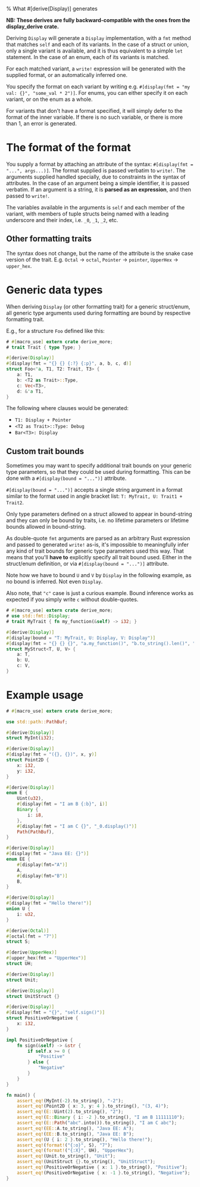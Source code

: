 % What #[derive(Display)] generates

**NB: These derives are fully backward-compatible with the ones from the display_derive crate.**

Deriving `Display` will generate a `Display` implementation, with a `fmt`
method that matches `self` and each of its variants. In the case of a struct or union,
only a single variant is available, and it is thus equivalent to a simple `let` statement.
In the case of an enum, each of its variants is matched.

For each matched variant, a `write!` expression will be generated with
the supplied format, or an automatically inferred one.

You specify the format on each variant by writing e.g. `#[display(fmt = "my val: {}", "some_val * 2")]`.
For enums, you can either specify it on each variant, or on the enum as a whole.

For variants that don't have a format specified, it will simply defer to the format of the
inner variable. If there is no such variable, or there is more than 1, an error is generated.

# The format of the format

You supply a format by attaching an attribute of the syntax: `#[display(fmt = "...", args...)]`.
The format supplied is passed verbatim to `write!`. The arguments supplied handled specially,
due to constraints in the syntax of attributes. In the case of an argument being a simple
identifier, it is passed verbatim. If an argument is a string, it is **parsed as an expression**,
and then passed to `write!`.

The variables available in the arguments is `self` and each member of the variant,
with members of tuple structs being named with a leading underscore and their index,
i.e. `_0`, `_1`, `_2`, etc.

## Other formatting traits

The syntax does not change, but the name of the attribute is the snake case version of the trait.
E.g. `Octal` -> `octal`, `Pointer` -> `pointer`, `UpperHex` -> `upper_hex`.

# Generic data types

When deriving `Display` (or other formatting trait) for a generic struct/enum, all generic type
arguments used during formatting are bound by respective formatting trait.

E.g., for a structure `Foo` defined like this:
```rust
# #[macro_use] extern crate derive_more;
# trait Trait { type Type; }

#[derive(Display)]
#[display(fmt = "{} {} {:?} {:p}", a, b, c, d)]
struct Foo<'a, T1, T2: Trait, T3> {
    a: T1,
    b: <T2 as Trait>::Type,
    c: Vec<T3>,
    d: &'a T1,
}
```

The following where clauses would be generated:
* `T1: Display + Pointer`
* `<T2 as Trait>::Type: Debug`
* `Bar<T3>: Display`

## Custom trait bounds

Sometimes you may want to specify additional trait bounds on your generic type parameters, so that they
could be used during formatting. This can be done with a `#[display(bound = "...")]` attribute.

`#[display(bound = "...")]` accepts a single string argument in a format similar to the format
used in angle bracket list: `T: MyTrait, U: Trait1 + Trait2`.

Only type parameters defined on a struct allowed to appear in bound-string and they can only be bound
by traits, i.e. no lifetime parameters or lifetime bounds allowed in bound-string.

As double-quote `fmt` arguments are parsed as an arbitrary Rust expression and passed to generated
`write!` as-is, it's impossible to meaningfully infer any kind of trait bounds for generic type parameters
used this way. That means that you'll **have to** explicitly specify all trait bound used. Either in the
struct/enum definition, or via `#[display(bound = "...")]` attribute.

Note how we have to bound `U` and `V` by `Display` in the following example, as no bound is inferred.
Not even `Display`.

Also note, that `"c"` case is just a curious example. Bound inference works as expected if you simply
write `c` without double-quotes.

```rust
# #[macro_use] extern crate derive_more;
# use std::fmt::Display;
# trait MyTrait { fn my_function(&self) -> i32; }

#[derive(Display)]
#[display(bound = "T: MyTrait, U: Display, V: Display")]
#[display(fmt = "{} {} {}", "a.my_function()", "b.to_string().len()", "c")]
struct MyStruct<T, U, V> {
    a: T,
    b: U,
    c: V,
}
```

# Example usage

```rust
# #[macro_use] extern crate derive_more;

use std::path::PathBuf;

#[derive(Display)]
struct MyInt(i32);

#[derive(Display)]
#[display(fmt = "({}, {})", x, y)]
struct Point2D {
    x: i32,
    y: i32,
}

#[derive(Display)]
enum E {
    Uint(u32),
    #[display(fmt = "I am B {:b}", i)]
    Binary {
        i: i8,
    },
    #[display(fmt = "I am C {}", "_0.display()")]
    Path(PathBuf),
}

#[derive(Display)]
#[display(fmt = "Java EE: {}")]
enum EE {
    #[display(fmt="A")]
    A,
    #[display(fmt="B")]
    B,
}

#[derive(Display)]
#[display(fmt = "Hello there!")]
union U {
    i: u32,
}

#[derive(Octal)]
#[octal(fmt = "7")]
struct S;

#[derive(UpperHex)]
#[upper_hex(fmt = "UpperHex")]
struct UH;

#[derive(Display)]
struct Unit;

#[derive(Display)]
struct UnitStruct {}

#[derive(Display)]
#[display(fmt = "{}", "self.sign()")]
struct PositiveOrNegative {
    x: i32,
}

impl PositiveOrNegative {
    fn sign(&self) -> &str {
        if self.x >= 0 {
            "Positive"
        } else {
            "Negative"
        }
    }
}

fn main() {
    assert_eq!(MyInt(-2).to_string(), "-2");
    assert_eq!(Point2D { x: 3, y: 4 }.to_string(), "(3, 4)");
    assert_eq!(E::Uint(2).to_string(), "2");
    assert_eq!(E::Binary { i: -2 }.to_string(), "I am B 11111110");
    assert_eq!(E::Path("abc".into()).to_string(), "I am C abc");
    assert_eq!(EE::A.to_string(), "Java EE: A");
    assert_eq!(EE::B.to_string(), "Java EE: B");
    assert_eq!(U { i: 2 }.to_string(), "Hello there!");
    assert_eq!(format!("{:o}", S), "7");
    assert_eq!(format!("{:X}", UH), "UpperHex");
    assert_eq!(Unit.to_string(), "Unit");
    assert_eq!(UnitStruct {}.to_string(), "UnitStruct");
    assert_eq!(PositiveOrNegative { x: 1 }.to_string(), "Positive");
    assert_eq!(PositiveOrNegative { x: -1 }.to_string(), "Negative");
}
```

